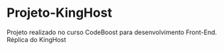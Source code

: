 # Projeto-KingHost
Projeto realizado no curso CodeBoost para desenvolvimento Front-End. Réplica do KingHost
